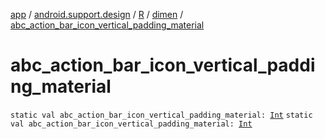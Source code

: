 [app](../../../index.md) / [android.support.design](../../index.md) / [R](../index.md) / [dimen](index.md) / [abc_action_bar_icon_vertical_padding_material](.)

# abc_action_bar_icon_vertical_padding_material

`static val abc_action_bar_icon_vertical_padding_material: `[`Int`](https://kotlinlang.org/api/latest/jvm/stdlib/kotlin/-int/index.html)
`static val abc_action_bar_icon_vertical_padding_material: `[`Int`](https://kotlinlang.org/api/latest/jvm/stdlib/kotlin/-int/index.html)